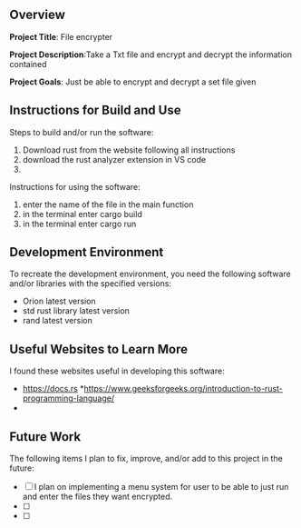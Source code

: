## Overview

**Project Title**: File encrypter

**Project Description**:Take a Txt file and encrypt and decrypt the information contained

**Project Goals**: Just be able to encrypt and decrypt a set file given

## Instructions for Build and Use

Steps to build and/or run the software:

1. Download rust from the website following all instructions
2. download the rust analyzer extension in VS code
3.

Instructions for using the software:

1. enter the name of the file in the main function
2. in the terminal enter cargo build
3. in the terminal enter cargo run

## Development Environment 

To recreate the development environment, you need the following software and/or libraries with the specified versions:

*  Orion latest version
* std rust library latest version
* rand latest version

## Useful Websites to Learn More

I found these websites useful in developing this software:

* https://docs.rs
*https://www.geeksforgeeks.org/introduction-to-rust-programming-language/
*

## Future Work

The following items I plan to fix, improve, and/or add to this project in the future:

* [ ] I plan on implementing a menu system for user to be able to just run and enter the files they want encrypted.
* [ ]
* [ ]
